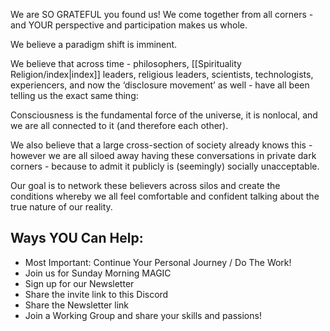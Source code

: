 We are SO GRATEFUL you found us! We come together from all corners - and YOUR perspective and participation makes us whole. 

  We believe a paradigm shift is imminent. 
  
  We believe that across time - philosophers, [[Spirituality Religion/index|index]] leaders, religious leaders, scientists, technologists, experiencers, and now the ‘disclosure movement’ as well - have all been telling us the exact same thing:
  
  Consciousness is the fundamental force of the universe, it is nonlocal, and we are all connected to it (and therefore each other).
  
  We also believe that a large cross-section of society already knows this - however we are all siloed away having these conversations in private dark corners - because to admit it publicly is (seemingly) socially unacceptable. 
  
  Our goal is to network these believers across silos and create the conditions whereby we all feel comfortable and confident talking about the true nature of our reality. 

## Ways YOU Can Help:
- Most Important: Continue Your Personal Journey / Do The Work!
- Join us for Sunday Morning MAGIC
- Sign up for our Newsletter
- Share the invite link to this Discord
- Share the Newsletter link
- Join a Working Group and share your skills and passions!